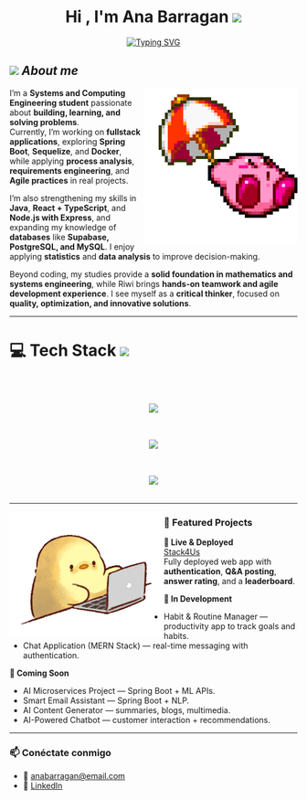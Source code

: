 <h1 align="center"><b>Hi , I'm Ana Barragan </b><img src="https://media.giphy.com/media/hvRJCLFzcasrR4ia7z/giphy.gif" width="35"></h1>

<p align="center">
  <a href="https://github.com/DenverCoder1/readme-typing-svg">
    <img src="https://readme-typing-svg.herokuapp.com?font=Roboto+Mono&pause=1000&color=C0C0C0&center=true&vCenter=true&width=800&height=60&lines=Systems+Engineering+student+%40+UNAL;Coder+%40+Riwi;Knowledge+devourer;Problem+solver+—+mine+%26+others';Critical+thinker%2C+proactive+%26+productive;Always+automating+processes" alt="Typing SVG" />
  </a>
</p>

## <img src="https://media.giphy.com/media/ObNTw8Uzwy6KQ/giphy.gif" width="30px">&nbsp;***About me***

<img src="./assets/kirbi1.gif" alt="kirby" width="270" align="right">

I’m a **Systems and Computing Engineering student** passionate about **building, learning, and solving problems**.  
Currently, I’m working on **fullstack applications**, exploring **Spring Boot**, **Sequelize**, and **Docker**, while applying **process analysis**, **requirements engineering**, and **Agile practices** in real projects.  

I’m also strengthening my skills in **Java**, **React + TypeScript**, and **Node.js with Express**, and expanding my knowledge of **databases** like **Supabase, PostgreSQL, and MySQL**. I enjoy applying **statistics** and **data analysis** to improve decision-making.  

Beyond coding, my studies provide a **solid foundation in mathematics and systems engineering**, while Riwi brings **hands-on teamwork and agile development experience**. I see myself as a **critical thinker**, focused on **quality, optimization, and innovative solutions**.   

---
# 💻 Tech Stack <img src="https://media2.giphy.com/media/QssGEmpkyEOhBCb7e1/giphy.gif?cid=ecf05e47a0n3gi1bfqntqmob8g9aid1oyj2wr3ds3mg700bl&rid=giphy.gif" width="32px">

<br>

<p align="center">
  <!-- Frontend -->
  <img src="https://skillicons.dev/icons?i=html,css,js,react,typescript,npm" style="margin: 15px;" />
</p>

<p align="center">
  <!-- Backend -->
  <img src="https://skillicons.dev/icons?i=java,cpp,python,nodejs,spring,postgres" style="margin: 15px;" />
</p>

<p align="center">
  <!-- Tools & Deployment -->
  <img src="https://skillicons.dev/icons?i=git,github,docker,vercel,railway" style="margin: 15px;" />
</p>

---

<img src="./assets/chickenProgramer.gif" width="270" align="left" />

### 🌟 Featured Projects  

**🔹 Live & Deployed**  
[Stack4Us](https://stack4-us-qakt.vercel.app/about.html)  
Fully deployed web app with **authentication**, **Q&A posting**,  
**answer rating**, and a **leaderboard**.  

**🔹 In Development**  
- Habit & Routine Manager — productivity app to track goals and habits.  
- Chat Application (MERN Stack) — real-time messaging with authentication.  

**🔹 Coming Soon**  
- AI Microservices Project — Spring Boot + ML APIs.  
- Smart Email Assistant — Spring Boot + NLP.  
- AI Content Generator — summaries, blogs, multimedia.  
- AI-Powered Chatbot — customer interaction + recommendations.  


---

### 📫 Conéctate conmigo
- 📧 anabarragan@email.com  
- 💼 [LinkedIn](https://linkedin.com/in/tuusuario)  
